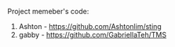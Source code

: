 Project memeber's code:
1. Ashton - https://github.com/Ashtonlim/sting
2. gabby - https://github.com/GabriellaTeh/TMS
